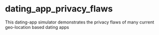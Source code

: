 # dating_app_privacy_flaws
This dating-app simulator demonstrates the privacy flaws of many current geo-location based dating apps
